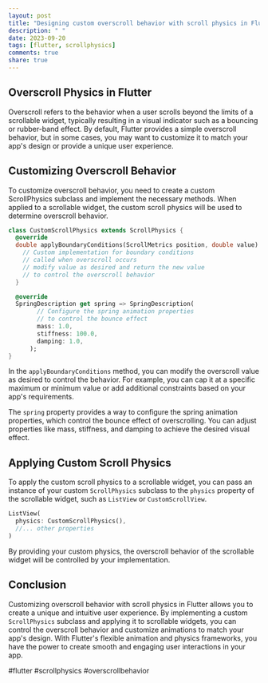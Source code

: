 ```yaml
---
layout: post
title: "Designing custom overscroll behavior with scroll physics in Flutter"
description: " "
date: 2023-09-20
tags: [flutter, scrollphysics]
comments: true
share: true
---
```


## Overscroll Physics in Flutter

Overscroll refers to the behavior when a user scrolls beyond the limits of a scrollable widget, typically resulting in a visual indicator such as a bouncing or rubber-band effect. By default, Flutter provides a simple overscroll behavior, but in some cases, you may want to customize it to match your app's design or provide a unique user experience.

## Customizing Overscroll Behavior

To customize overscroll behavior, you need to create a custom ScrollPhysics subclass and implement the necessary methods. When applied to a scrollable widget, the custom scroll physics will be used to determine overscroll behavior.

```dart
class CustomScrollPhysics extends ScrollPhysics {
  @override
  double applyBoundaryConditions(ScrollMetrics position, double value) {
    // Custom implementation for boundary conditions
    // called when overscroll occurs
    // modify value as desired and return the new value
    // to control the overscroll behavior
  }

  @override
  SpringDescription get spring => SpringDescription(
        // Configure the spring animation properties
        // to control the bounce effect
        mass: 1.0,
        stiffness: 100.0,
        damping: 1.0,
      );
}
```

In the `applyBoundaryConditions` method, you can modify the overscroll value as desired to control the behavior. For example, you can cap it at a specific maximum or minimum value or add additional constraints based on your app's requirements.

The `spring` property provides a way to configure the spring animation properties, which control the bounce effect of overscrolling. You can adjust properties like mass, stiffness, and damping to achieve the desired visual effect.

## Applying Custom Scroll Physics

To apply the custom scroll physics to a scrollable widget, you can pass an instance of your custom `ScrollPhysics` subclass to the `physics` property of the scrollable widget, such as `ListView` or `CustomScrollView`.

```dart
ListView(
  physics: CustomScrollPhysics(),
  //... other properties
)
```

By providing your custom physics, the overscroll behavior of the scrollable widget will be controlled by your implementation.

## Conclusion

Customizing overscroll behavior with scroll physics in Flutter allows you to create a unique and intuitive user experience. By implementing a custom `ScrollPhysics` subclass and applying it to scrollable widgets, you can control the overscroll behavior and customize animations to match your app's design. With Flutter's flexible animation and physics frameworks, you have the power to create smooth and engaging user interactions in your app.

#flutter #scrollphysics #overscrollbehavior